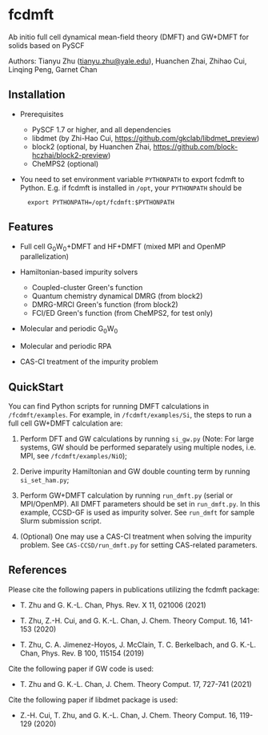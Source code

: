 fcdmft
======

Ab initio full cell dynamical mean-field theory (DMFT) and GW+DMFT for solids based on PySCF

Authors: Tianyu Zhu (tianyu.zhu@yale.edu), Huanchen Zhai, Zhihao Cui, Linqing Peng, Garnet Chan

Installation
------------

* Prerequisites
    - PySCF 1.7 or higher, and all dependencies 
	- libdmet (by Zhi-Hao Cui, https://github.com/gkclab/libdmet_preview)
	- block2 (optional, by Huanchen Zhai, https://github.com/block-hczhai/block2-preview)
	- CheMPS2 (optional)

* You need to set environment variable `PYTHONPATH` to export fcdmft to Python. 
  E.g. if fcdmft is installed in `/opt`, your `PYTHONPATH` should be

        export PYTHONPATH=/opt/fcdmft:$PYTHONPATH

Features
--------

* Full cell G<sub>0</sub>W<sub>0</sub>+DMFT and HF+DMFT (mixed MPI and OpenMP parallelization)

* Hamiltonian-based impurity solvers
	* Coupled-cluster Green's function
	* Quantum chemistry dynamical DMRG (from block2)
	* DMRG-MRCI Green's function (from block2)
	* FCI/ED Green's function (from CheMPS2, for test only)

* Molecular and periodic G<sub>0</sub>W<sub>0</sub>

* Molecular and periodic RPA

* CAS-CI treatment of the impurity problem

QuickStart
----------

You can find Python scripts for running DMFT calculations in `/fcdmft/examples`.
For example, in `/fcdmft/examples/Si`, the steps to run a full cell GW+DMFT
calculation are:

1. Perform DFT and GW calculations by running `si_gw.py` 
(Note: For large systems, GW should be performed separately using multiple nodes, 
i.e. MPI, see `/fcdmft/examples/NiO`);

2. Derive impurity Hamiltonian and GW double counting term by running `si_set_ham.py`;

3. Perform GW+DMFT calculation by running `run_dmft.py` (serial or MPI/OpenMP). 
All DMFT parameters should be set in `run_dmft.py`. In this example, CCSD-GF is used
as impurity solver. See `run_dmft` for sample Slurm submission script.

4. (Optional) One may use a CAS-CI treatment when solving the impurity problem. See
`CAS-CCSD/run_dmft.py` for setting CAS-related parameters.

References
----------

Please cite the following papers in publications utilizing the fcdmft package:

* T. Zhu and G. K.-L. Chan, Phys. Rev. X 11, 021006 (2021)

* T. Zhu, Z.-H. Cui, and G. K.-L. Chan, J. Chem. Theory Comput. 16, 141-153 (2020)

* T. Zhu, C. A. Jimenez-Hoyos, J. McClain, T. C. Berkelbach, and G. K.-L. Chan, Phys. Rev. B 100, 115154 (2019)

Cite the following paper if GW code is used:

* T. Zhu and G. K.-L. Chan, J. Chem. Theory Comput. 17, 727-741 (2021)

Cite the following paper if libdmet package is used:

* Z.-H. Cui, T. Zhu, and G. K.-L. Chan, J. Chem. Theory Comput. 16, 119-129 (2020)
